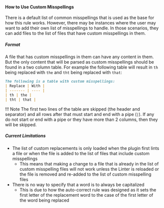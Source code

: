 #### How to Use Custom Misspellings

There is a default list of common misspellings that is used as the base for how this rule works.
However, there may be instances where the user may want to add their own list of misspellings to handle.
In those scenarios, they can add files to the list of files that have custom misspellings in them.

##### Format

A file that has custom misspellings in them can have any content in them. But the only content that will
be parsed as custom misspellings should be found in a two column table. For example the following table
will result in `th` being replaced with `the` and `tht` being replaced with `that`:

``` markdown
The following is a table with custom misspellings:
| Replace | With |
| ------- | ---- |
| th | the |
| tht | that |
```

!!! Note
    The first two lines of the table are skipped (the header and separator) and all rows after that
    must start and end with a pipe (`|`). If any do not start or end with a pipe or they have more
    than 2 columns, then they will be skipped.

##### Current Limitations


- The list of custom replacements is only loaded when the plugin first lints a file or when the file is added to the list of files that include custom misspellings
    * This means that making a change to a file that is already in the list of custom misspelling files will not work unless the Linter is reloaded or the file is removed and re-added to the list of custom misspelling files
- There is no way to specify that a word is to always be capitalized
    - This is due to how the auto-correct rule was designed as it sets the first letter of the replacement word to the case of the first letter of the word being replaced

